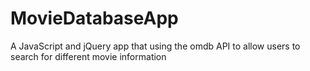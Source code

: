 # MovieDatabaseApp
A JavaScript and jQuery app that using the omdb API to allow users to search for different movie information
